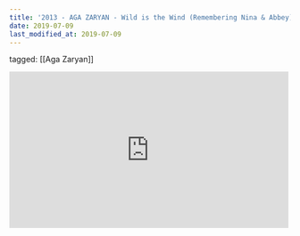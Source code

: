 ```yaml
---
title: '2013 - AGA ZARYAN - Wild is the Wind (Remembering Nina & Abbey) - YouTube'
date: 2019-07-09
last_modified_at: 2019-07-09
---
```

tagged: [[Aga Zaryan]]
<iframe allow="accelerometer; autoplay; clipboard-write; encrypted-media; gyroscope; picture-in-picture" allowfullscreen="" frameborder="0" height="281" id="youtube_iframe" src="https://www.youtube.com/embed/VpsrHt-Qnw8?feature=oembed&amp;enablejsapi=1&amp;origin=https://safe.txmblr.com&amp;wmode=opaque" width="500"></iframe>